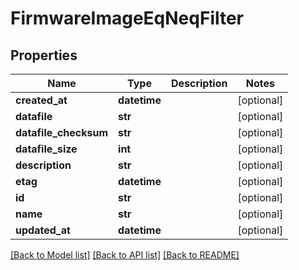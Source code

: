 # FirmwareImageEqNeqFilter

## Properties
Name | Type | Description | Notes
------------ | ------------- | ------------- | -------------
**created_at** | **datetime** |  | [optional] 
**datafile** | **str** |  | [optional] 
**datafile_checksum** | **str** |  | [optional] 
**datafile_size** | **int** |  | [optional] 
**description** | **str** |  | [optional] 
**etag** | **datetime** |  | [optional] 
**id** | **str** |  | [optional] 
**name** | **str** |  | [optional] 
**updated_at** | **datetime** |  | [optional] 

[[Back to Model list]](../README.md#documentation-for-models) [[Back to API list]](../README.md#documentation-for-api-endpoints) [[Back to README]](../README.md)


